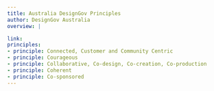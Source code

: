 ```yaml
---
title: Australia DesignGov Principles
author: DesignGov Australia
overview: |

link:
principles:
- principle: Connected, Customer and Community Centric
- principle: Courageous
- principle: Collaborative, Co-design, Co-creation, Co-production
- principle: Coherent
- principle: Co-sponsored
---
```

